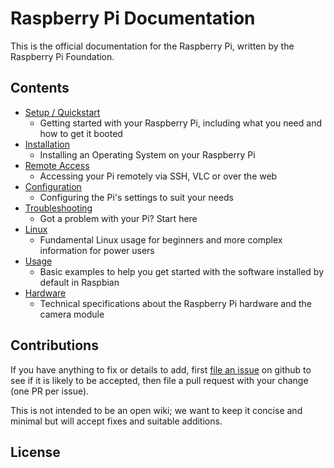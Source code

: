 # Raspberry Pi Documentation

This is the official documentation for the Raspberry Pi, written by the Raspberry Pi Foundation.

## Contents

- [Setup / Quickstart](setup/README.md)
    - Getting started with your Raspberry Pi, including what you need and how to get it booted
- [Installation](installation/README.md)
    - Installing an Operating System on your Raspberry Pi
- [Remote Access](remote-access/README.md)
    - Accessing your Pi remotely via SSH, VLC or over the web
- [Configuration](configuration/README.md)
    - Configuring the Pi's settings to suit your needs
- [Troubleshooting](troubleshooting/README.md)
    - Got a problem with your Pi? Start here
- [Linux](linux/README.md)
    - Fundamental Linux usage for beginners and more complex information for power users
- [Usage](usage/README.md)
    - Basic examples to help you get started with the software installed by default in Raspbian
- [Hardware](hardware/README.md)
    - Technical specifications about the Raspberry Pi hardware and the camera module

## Contributions

If you have anything to fix or details to add, first [file an issue](http://github.com/raspberrypi/documentation/issues) on github to see if it is likely to be accepted, then file a pull request with your change (one PR per issue).

This is not intended to be an open wiki; we want to keep it concise and minimal but will accept fixes and suitable additions.

## License
